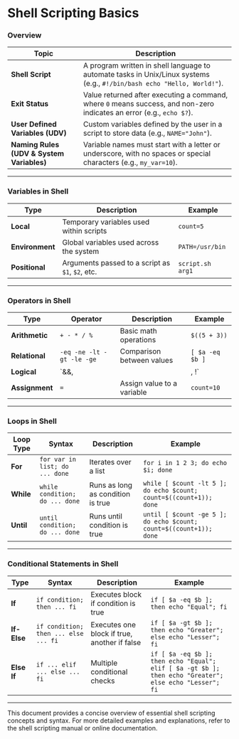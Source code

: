 # Shell Scripting Basics

### Overview

| **Topic**                     | **Description**                                                                                                                                      |
|-------------------------------|------------------------------------------------------------------------------------------------------------------------------------------------------|
| **Shell Script**              | A program written in shell language to automate tasks in Unix/Linux systems (e.g., `#!/bin/bash echo "Hello, World!"`).                            |
| **Exit Status**               | Value returned after executing a command, where `0` means success, and non-zero indicates an error (e.g., `echo $?`).                             |
| **User Defined Variables (UDV)** | Custom variables defined by the user in a script to store data (e.g., `NAME="John"`).                                                              |
| **Naming Rules (UDV & System Variables)** | Variable names must start with a letter or underscore, with no spaces or special characters (e.g., `my_var=10`).                      |

---

### Variables in Shell

| **Type**        | **Description**                              | **Example**          |
|-----------------|----------------------------------------------|-----------------------|
| **Local**       | Temporary variables used within scripts      | `count=5`            |
| **Environment** | Global variables used across the system      | `PATH=/usr/bin`      |
| **Positional**  | Arguments passed to a script as `$1`, `$2`, etc. | `script.sh arg1`  |

---

### Operators in Shell

| **Type**          | **Operator** | **Description**                | **Example**          |
|-------------------|--------------|--------------------------------|-----------------------|
| **Arithmetic**    | `+ - * / %`  | Basic math operations          | `$((5 + 3))`         |
| **Relational**    | `-eq -ne -lt -gt -le -ge` | Comparison between values | `[ $a -eq $b ]`      |
| **Logical**       | `&&, ||, !`  | Logical AND, OR, NOT           | `[ $a -gt 5 ] && [ $b -lt 10 ]` |
| **Assignment**    | `=`          | Assign value to a variable      | `count=10`           |

---

### Loops in Shell

| **Loop Type** | **Syntax**                                | **Description**                  | **Example**              |
|---------------|-------------------------------------------|----------------------------------|--------------------------|
| **For**       | `for var in list; do ... done`           | Iterates over a list             | `for i in 1 2 3; do echo $i; done` |
| **While**     | `while condition; do ... done`           | Runs as long as condition is true | `while [ $count -lt 5 ]; do echo $count; count=$((count+1)); done` |
| **Until**     | `until condition; do ... done`           | Runs until condition is true     | `until [ $count -ge 5 ]; do echo $count; count=$((count+1)); done` |

---

### Conditional Statements in Shell

| **Type**   | **Syntax**                                | **Description**                  | **Example**              |
|------------|-------------------------------------------|----------------------------------|--------------------------|
| **If**     | `if condition; then ... fi`               | Executes block if condition is true | `if [ $a -eq $b ]; then echo "Equal"; fi` |
| **If-Else** | `if condition; then ... else ... fi`      | Executes one block if true, another if false | `if [ $a -gt $b ]; then echo "Greater"; else echo "Lesser"; fi` |
| **Else If** | `if ... elif ... else ... fi`             | Multiple conditional checks      | `if [ $a -eq $b ]; then echo "Equal"; elif [ $a -gt $b ]; then echo "Greater"; else echo "Lesser"; fi` |

---

This document provides a concise overview of essential shell scripting concepts and syntax. For more detailed examples and explanations, refer to the shell scripting manual or online documentation.
